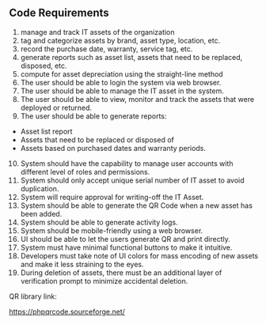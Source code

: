## Code Requirements

1. manage and track IT assets of the organization
2. tag and categorize assets by brand, asset type, location, etc.
3. record the purchase date, warranty, service tag, etc.
4. generate reports such as asset list, assets that need to be replaced, disposed, etc.
5. compute for asset depreciation using the straight-line method
6. The user should be able to login the system via web browser.
7. The user should be able to manage the IT asset in the system.
8. The user should be able to view, monitor and track the assets that were deployed or returned.
9. The user should be able to generate reports:
  * Asset list report
  * Assets that need to be replaced or disposed of
  * Assets based on purchased dates and warranty periods.
10. System should have the capability to manage user accounts with different level of roles and permissions.
11. System should only accept unique serial number of IT asset to avoid duplication.
12. System will require approval for writing-off the IT Asset.
13. System should be able to generate the QR Code when a new asset has been added.
14. System should be able to generate activity logs.
15. System should be mobile-friendly using a web browser.
16. UI should be able to let the users generate QR and print directly.
17. System must have minimal functional buttons to make it intuitive.
18. Developers must take note of UI colors for mass encoding of new assets and make it less straining to the eyes.
19. During deletion of assets, there must be an additional layer of verification prompt to minimize accidental deletion.

QR library link:

https://phpqrcode.sourceforge.net/
